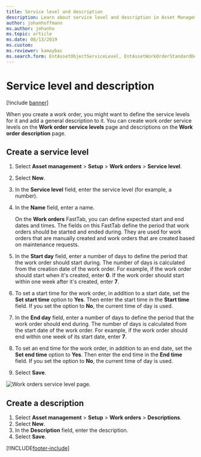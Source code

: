 ```yaml
---
title: Service level and description
description: Learn about service level and description in Asset Management, including a step-by-step process for creating a service level.
author: johanhoffmann
ms.author: johanho
ms.topic: article
ms.date: 08/13/2019
ms.custom: 
ms.reviewer: kamaybac
ms.search.form: EntAssetObjectServiceLevel, EntAssetWorkOrderStandardDescription, EntAssetWorkOrderServiceLevel, EntAssetServiceLevelLookup
---
```


# Service level and description

[!include [banner](../../includes/banner.md)]

 

When you create a work order, you might want to define the service levels for it and add a general description to it. You can create work order service levels on the **Work order service levels** page and descriptions on the **Work order description** page.

## Create a service level

1. Select **Asset management** \> **Setup** \> **Work orders** \> **Service level**.
2. Select **New**.
3. In the **Service level** field, enter the service level (for example, a number).
4. In the **Name** field, enter a name.

    On the **Work orders** FastTab, you can define expected start and end dates and times. The fields on this FastTab define the period that work orders should be started and ended during. They are used for work orders that are manually created and work orders that are created based on maintenance requests. 

5. In the **Start day** field, enter a number of days to define the period that the work order should start during. The number of days is calculated from the creation date of the work order. For example, if the work order should start when it's created, enter **0**. If the work order should start within one week after it's created, enter **7**.
6. To set a start time for the work order, in addition to a start date, set the **Set start time** option to **Yes**. Then enter the start time in the **Start time** field. If you set the option to **No**, the current time of day is used.
7. In the **End day** field, enter a number of days to define the period that the work order should end during. The number of days is calculated from the start date of the work order. For example, if the work order should end within one week of its start date, enter **7**.
8. To set an end time for the work order, in addition to an end date, set the **Set end time** option to **Yes**. Then enter the end time in the **End time** field. If you set the option to **No**, the current time of day is used.
9. Select **Save**.

![Work orders service level page.](media/19-setup-for-work-orders.png)

## Create a description

1. Select **Asset management** \> **Setup** \> **Work orders** \> **Descriptions**.
2. Select **New**.
3. In the **Description** field, enter the description.
4. Select **Save**.


[!INCLUDE[footer-include](../../../includes/footer-banner.md)]